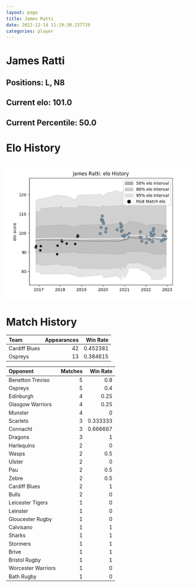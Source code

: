 ```yaml
---  
layout: page  
title: James Ratti  
date: 2022-12-14 11:19:30.237729  
categories: player  
---
```

# James Ratti

## Positions: L, N8

## Current elo: 101.0

## Current Percentile: 50.0

# Elo History


![elo history](history_JamesRatti.png)
# Match History


| Team          |   Appearances |   Win Rate |
|:--------------|--------------:|-----------:|
| Cardiff Blues |            42 |   0.452381 |
| Ospreys       |            13 |   0.384615 |

| Opponent           |   Matches |   Win Rate |
|:-------------------|----------:|-----------:|
| Benetton Treviso   |         5 |   0.8      |
| Ospreys            |         5 |   0.4      |
| Edinburgh          |         4 |   0.25     |
| Glasgow Warriors   |         4 |   0.25     |
| Munster            |         4 |   0        |
| Scarlets           |         3 |   0.333333 |
| Connacht           |         3 |   0.666667 |
| Dragons            |         3 |   1        |
| Harlequins         |         2 |   0        |
| Wasps              |         2 |   0.5      |
| Ulster             |         2 |   0        |
| Pau                |         2 |   0.5      |
| Zebre              |         2 |   0.5      |
| Cardiff Blues      |         2 |   1        |
| Bulls              |         2 |   0        |
| Leicester Tigers   |         1 |   0        |
| Leinster           |         1 |   0        |
| Gloucester Rugby   |         1 |   0        |
| Calvisano          |         1 |   1        |
| Sharks             |         1 |   1        |
| Stormers           |         1 |   1        |
| Brive              |         1 |   1        |
| Bristol Rugby      |         1 |   1        |
| Worcester Warriors |         1 |   0        |
| Bath Rugby         |         1 |   0        |